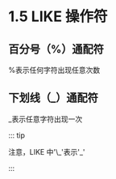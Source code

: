 # 1.5 LIKE 操作符

## 百分号（%）通配符

%表示任何字符出现任意次数

## 下划线（_）通配符

_表示任意字符出现一次

::: tip

注意，LIKE 中'\\\_'表示'_'

:::

